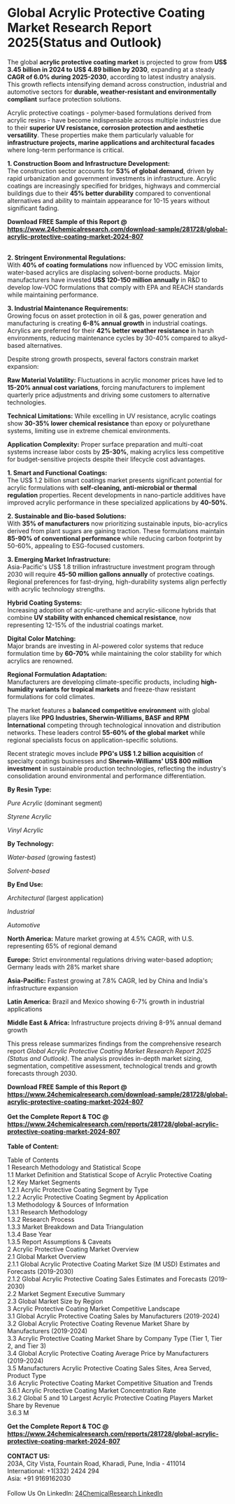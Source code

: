 <h1>Global Acrylic Protective Coating Market Research Report 2025(Status and Outlook)</h1><p>The global <strong>acrylic protective coating market</strong> is projected to grow from <strong>US$ 3.45 billion in 2024 to US$ 4.89 billion by 2030</strong>, expanding at a steady <strong>CAGR of 6.0% during 2025-2030</strong>, according to latest industry analysis. This growth reflects intensifying demand across construction, industrial and automotive sectors for <strong>durable, weather-resistant and environmentally compliant</strong> surface protection solutions.</p><p>Acrylic protective coatings - polymer-based formulations derived from acrylic resins - have become indispensable across multiple industries due to their <strong>superior UV resistance, corrosion protection and aesthetic versatility</strong>. These properties make them particularly valuable for <strong>infrastructure projects, marine applications and architectural facades</strong> where long-term performance is critical.</p><p><strong>1. Construction Boom and Infrastructure Development:</strong><br>
The construction sector accounts for <strong>53% of global demand</strong>, driven by rapid urbanization and government investments in infrastructure. Acrylic coatings are increasingly specified for bridges, highways and commercial buildings due to their <strong>45% better durability</strong> compared to conventional alternatives and ability to maintain appearance for 10-15 years without significant fading.</p><div><b>Download FREE Sample of this Report @ 
            <a href="https://www.24chemicalresearch.com/download-sample/281728/global-acrylic-protective-coating-market-2024-807">
            https://www.24chemicalresearch.com/download-sample/281728/global-acrylic-protective-coating-market-2024-807</a></b></div><br><p><strong>2. Stringent Environmental Regulations:</strong><br>
With <strong>40% of coating formulations</strong> now influenced by VOC emission limits, water-based acrylics are displacing solvent-borne products. Major manufacturers have invested <strong>US$ 120-150 million annually</strong> in R&amp;D to develop low-VOC formulations that comply with EPA and REACH standards while maintaining performance.</p><p><strong>3. Industrial Maintenance Requirements:</strong><br>
Growing focus on asset protection in oil &amp; gas, power generation and manufacturing is creating <strong>6-8% annual growth</strong> in industrial coatings. Acrylics are preferred for their <strong>42% better weather resistance</strong> in harsh environments, reducing maintenance cycles by 30-40% compared to alkyd-based alternatives.</p><p>Despite strong growth prospects, several factors constrain market expansion:</p><p><strong>Raw Material Volatility:</strong> Fluctuations in acrylic monomer prices have led to <strong>15-20% annual cost variations</strong>, forcing manufacturers to implement quarterly price adjustments and driving some customers to alternative technologies.</p><p><strong>Technical Limitations:</strong> While excelling in UV resistance, acrylic coatings show <strong>30-35% lower chemical resistance</strong> than epoxy or polyurethane systems, limiting use in extreme chemical environments.</p><p><strong>Application Complexity:</strong> Proper surface preparation and multi-coat systems increase labor costs by <strong>25-30%</strong>, making acrylics less competitive for budget-sensitive projects despite their lifecycle cost advantages.</p><p><strong>1. Smart and Functional Coatings:</strong><br>
The US$ 1.2 billion smart coatings market presents significant potential for acrylic formulations with <strong>self-cleaning, anti-microbial or thermal regulation</strong> properties. Recent developments in nano-particle additives have improved acrylic performance in these specialized applications by <strong>40-50%</strong>.</p><p><strong>2. Sustainable and Bio-based Solutions:</strong><br>
With <strong>35% of manufacturers</strong> now prioritizing sustainable inputs, bio-acrylics derived from plant sugars are gaining traction. These formulations maintain <strong>85-90% of conventional performance</strong> while reducing carbon footprint by 50-60%, appealing to ESG-focused customers.</p><p><strong>3. Emerging Market Infrastructure:</strong><br>
Asia-Pacific's US$ 1.8 trillion infrastructure investment program through 2030 will require <strong>45-50 million gallons annually</strong> of protective coatings. Regional preferences for fast-drying, high-durability systems align perfectly with acrylic technology strengths.</p><p><strong>Hybrid Coating Systems:</strong><br>
	Increasing adoption of acrylic-urethane and acrylic-silicone hybrids that combine <strong>UV stability with enhanced chemical resistance</strong>, now representing 12-15% of the industrial coatings market.</p><p><strong>Digital Color Matching:</strong><br>
	Major brands are investing in AI-powered color systems that reduce formulation time by <strong>60-70%</strong> while maintaining the color stability for which acrylics are renowned.</p><p><strong>Regional Formulation Adaptation:</strong><br>
	Manufacturers are developing climate-specific products, including <strong>high-humidity variants for tropical markets</strong> and freeze-thaw resistant formulations for cold climates.</p><p>The market features a <strong>balanced competitive environment</strong> with global players like <strong>PPG Industries, Sherwin-Williams, BASF and RPM International</strong> competing through technological innovation and distribution networks. These leaders control <strong>55-60% of the global market</strong> while regional specialists focus on application-specific solutions.</p><p>Recent strategic moves include <strong>PPG's US$ 1.2 billion acquisition</strong> of specialty coatings businesses and <strong>Sherwin-Williams' US$ 800 million investment</strong> in sustainable production technologies, reflecting the industry's consolidation around environmental and performance differentiation.</p><p><strong>By Resin Type:</strong></p><p><em>Pure Acrylic</em> (dominant segment)</p><p><em>Styrene Acrylic</em></p><p><em>Vinyl Acrylic</em></p><p><strong>By Technology:</strong></p><p><em>Water-based</em> (growing fastest)</p><p><em>Solvent-based</em></p><p><strong>By End Use:</strong></p><p><em>Architectural</em> (largest application)</p><p><em>Industrial</em></p><p><em>Automotive</em></p><p><strong>North America:</strong> Mature market growing at 4.5% CAGR, with U.S. representing 65% of regional demand</p><p><strong>Europe:</strong> Strict environmental regulations driving water-based adoption; Germany leads with 28% market share</p><p><strong>Asia-Pacific:</strong> Fastest growing at 7.8% CAGR, led by China and India's infrastructure expansion</p><p><strong>Latin America:</strong> Brazil and Mexico showing 6-7% growth in industrial applications</p><p><strong>Middle East &amp; Africa:</strong> Infrastructure projects driving 8-9% annual demand growth</p><p>This press release summarizes findings from the comprehensive research report <em>Global Acrylic Protective Coating Market Research Report 2025 (Status and Outlook)</em>. The analysis provides in-depth market sizing, segmentation, competitive assessment, technological trends and growth forecasts through 2030.</p><div><b>Download FREE Sample of this Report @ 
            <a href="https://www.24chemicalresearch.com/download-sample/281728/global-acrylic-protective-coating-market-2024-807">
            https://www.24chemicalresearch.com/download-sample/281728/global-acrylic-protective-coating-market-2024-807</a></b></div><br><div><b>Get the Complete Report & TOC @ 
            <a href="https://www.24chemicalresearch.com/reports/281728/global-acrylic-protective-coating-market-2024-807">
            https://www.24chemicalresearch.com/reports/281728/global-acrylic-protective-coating-market-2024-807</a></b></div><br>
            <b>Table of Content:</b><p>Table of Contents<br />
 1 Research Methodology and Statistical Scope<br />
 1.1 Market Definition and Statistical Scope of Acrylic Protective Coating<br />
 1.2 Key Market Segments<br />
 1.2.1 Acrylic Protective Coating Segment by Type<br />
 1.2.2 Acrylic Protective Coating Segment by Application<br />
 1.3 Methodology & Sources of Information<br />
 1.3.1 Research Methodology<br />
 1.3.2 Research Process<br />
 1.3.3 Market Breakdown and Data Triangulation<br />
 1.3.4 Base Year<br />
 1.3.5 Report Assumptions & Caveats<br />
 2 Acrylic Protective Coating Market Overview<br />
 2.1 Global Market Overview<br />
 2.1.1 Global Acrylic Protective Coating Market Size (M USD) Estimates and Forecasts (2019-2030)<br />
 2.1.2 Global Acrylic Protective Coating Sales Estimates and Forecasts (2019-2030)<br />
 2.2 Market Segment Executive Summary<br />
 2.3 Global Market Size by Region<br />
 3 Acrylic Protective Coating Market Competitive Landscape<br />
 3.1 Global Acrylic Protective Coating Sales by Manufacturers (2019-2024)<br />
 3.2 Global Acrylic Protective Coating Revenue Market Share by Manufacturers (2019-2024)<br />
 3.3 Acrylic Protective Coating Market Share by Company Type (Tier 1, Tier 2, and Tier 3)<br />
 3.4 Global Acrylic Protective Coating Average Price by Manufacturers (2019-2024)<br />
 3.5 Manufacturers Acrylic Protective Coating Sales Sites, Area Served, Product Type<br />
 3.6 Acrylic Protective Coating Market Competitive Situation and Trends<br />
 3.6.1 Acrylic Protective Coating Market Concentration Rate<br />
 3.6.2 Global 5 and 10 Largest Acrylic Protective Coating Players Market Share by Revenue<br />
 3.6.3 M</p><div><b>Get the Complete Report & TOC @ 
            <a href="https://www.24chemicalresearch.com/reports/281728/global-acrylic-protective-coating-market-2024-807">
            https://www.24chemicalresearch.com/reports/281728/global-acrylic-protective-coating-market-2024-807</a></b></div><br><b>CONTACT US:</b><br>
            203A, City Vista, Fountain Road, Kharadi, Pune, India - 411014<br>
            International: +1(332) 2424 294<br>
            Asia: +91 9169162030 <br><br>
            Follow Us On LinkedIn: <a href="https://www.linkedin.com/company/24chemicalresearch/">24ChemicalResearch LinkedIn</a>